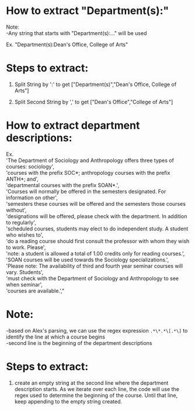 # How to extract "Department(s):"

Note: \
-Any string that starts with "Department(s):..." will be used

Ex. "Department(s):Dean's Office, College of Arts"

# Steps to extract:
1. Split String by ':' to get ["Department(s)","Dean's Office, College of Arts"]

2. Split Second String by ',' to get ["Dean's Office","College of Arts"]


# How to extract department descriptions:

Ex.\
'The Department of Sociology and Anthropology offers three types of courses: sociology',\
'courses  with  the  prefix  SOC*;  anthropology  courses  with  the  prefix  ANTH*;  and',\
'departmental courses with the prefix SOAN*.',\
'Courses will normally be offered in the semesters designated. For information on other',\
'semesters  these  courses  will  be  offered  and  the  semesters  those  courses  without',\
'designations will be offered, please check with the department. In addition to regularly',\
'scheduled courses, students may elect to do independent study. A student who wishes to',\
'do a reading course should first consult the professor with whom they wish to work. Please',\
'note: a student is allowed a total of 1.00 credits only for reading courses.',\
'SOAN courses will be used towards the Sociology specializations.',\
'Please note: The availability of third and fourth year seminar courses will vary. Students',\
'must  check  with  the  Department  of  Sociology  and  Anthropology  to  see  when  seminar',\
'courses are available.',"

# Note: 
-based on Alex's parsing, we can use the regex expression 
```.*\*.*\[.*\]``` to identify the line at which a course begins\
-second line is the beginning of the department descriptions

# Steps to extract: 
1. create an empty string at the second line where the department description starts.
As we iterate over each line, the code will use the regex used to determine the beginning
of the course. Until that line, keep appending to the empty string created.  
